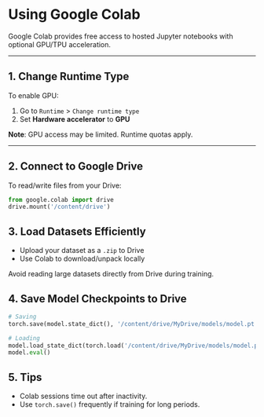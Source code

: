 # Using Google Colab

Google Colab provides free access to hosted Jupyter notebooks with optional GPU/TPU acceleration.

---

## 1. Change Runtime Type

To enable GPU:

1. Go to `Runtime` > `Change runtime type`
2. Set **Hardware accelerator** to **GPU**


**Note**: GPU access may be limited. Runtime quotas apply.

---

## 2. Connect to Google Drive

To read/write files from your Drive:

```python
from google.colab import drive
drive.mount('/content/drive')
```


## 3. Load Datasets Efficiently

* Upload your dataset as a `.zip` to Drive
* Use Colab to download/unpack locally 

Avoid reading large datasets directly from Drive during training.

## 4. Save Model Checkpoints to Drive

```python
# Saving
torch.save(model.state_dict(), '/content/drive/MyDrive/models/model.pt')

# Loading
model.load_state_dict(torch.load('/content/drive/MyDrive/models/model.pt'))
model.eval()
```


## 5. Tips

* Colab sessions time out after inactivity.
* Use `torch.save()` frequently if training for long periods.